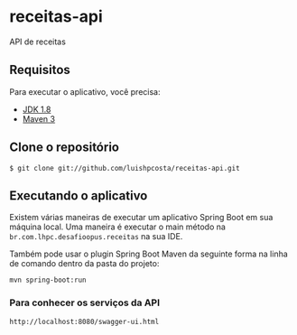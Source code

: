 # receitas-api

API de receitas

## Requisitos

Para executar o aplicativo, você precisa:

- [JDK 1.8](http://www.oracle.com/technetwork/java/javase/downloads/jdk8-downloads-2133151.html)
- [Maven 3](https://maven.apache.org)

## Clone o repositório

`$ git clone git://github.com/luishpcosta/receitas-api.git`

## Executando o aplicativo

Existem várias maneiras de executar um aplicativo Spring Boot em sua máquina local. Uma maneira é executar o main 
método na `br.com.lhpc.desafioopus.receitas` na sua IDE.

Também pode usar o plugin Spring Boot Maven da seguinte forma na linha de comando dentro da pasta do projeto:

`mvn spring-boot:run`

### Para conhecer os serviços da API

`http://localhost:8080/swagger-ui.html`
